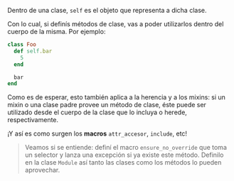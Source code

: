 Dentro de una clase, `self` es el objeto que representa a dicha clase.

Con lo cual, si definís métodos de clase, vas a poder utilizarlos dentro del cuerpo de la misma. Por ejemplo:

```ruby
class Foo
  def self.bar
    5
  end

  bar
end
```

Como es de esperar, esto también aplica a la herencia y a los mixins: si un mixin o una clase padre provee un método de clase, éste puede ser utilizado desde el cuerpo de la clase que lo incluya o herede, respectivamente.

¡Y así es como surgen los **macros** `attr_accesor`, `include`, etc!

> Veamos si se entiende: definí el macro `ensure_no_override` que toma un selector y lanza una excepción si ya existe este método. Definilo en la clase `Module` así tanto las clases como los métodos lo pueden aprovechar.

